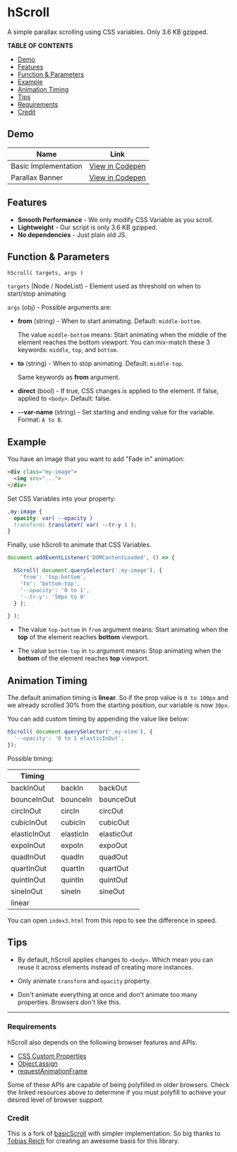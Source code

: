 # hScroll

A simple parallax scrolling using CSS variables. Only 3.6 KB gzipped.

**TABLE OF CONTENTS**

- [Demo](#demo)
- [Features](#features)
- [Function & Parameters](#function--parameters)
- [Example](#example)
- [Animation Timing](#animation-timing)
- [Tips](#tips)
- [Requirements](#requirements)
- [Credit](#credit)

## Demo

| Name | Link |
| --- | --- |
| Basic Implementation | [View in Codepen](https://codepen.io/hrsetyono/pen/MZRRqe) |
| Parallax Banner | [View in Codepen](https://codepen.io/hrsetyono/pen/EGzYBr) |

## Features

- **Smooth Performance** - We only modify CSS Variable as you scroll.
- **Lightweight** - Our script is only 3.6 KB gzipped.
- **No dependencies** - Just plain old JS.

## Function & Parameters

```
hScroll( targets, args )
```

`targets` (Node / NodeList) - Element used as threshold on when to start/stop animating

`args` (obj) - Possible arguments are:

- **from** (string) - When to start animating. Default: `middle-bottom`.

  The value `middle-bottom` means: Start animating when the middle of the element reaches the bottom viewport. You can mix-match these 3 keywords: `middle`, `top`, and `bottom`.
	
- **to** (string) - When to stop animating. Default: `middle-top`.

  Same keywords as **from** argument.

- **direct** (bool) - If true, CSS changes is applied to the element. If false, applied to `<body>`. Default: false.

- **--var-name** (string) - Set starting and ending value for the variable. Format: `A to B`.


## Example

You have an image that you want to add "Fade in" animation:

```html
<div class="my-image">
  <img src="...">
</div>
```

Set CSS Variables into your property:

```css
.my-image {
  opacity: var( --opacity )
  transform: translateY( var( --tr-y ) );
}
```

Finally, use hScroll to animate that CSS Variables.

```js
document.addEventListener('DOMContentLoaded', () => {

  hScroll( document.querySelector('.my-image'), {
    'from': 'top-bottom',
    'to': 'bottom-top',
    '--opacity': '0 to 1',
    '--tr-y': '50px to 0'
  } );

} );
```

- The value `top-bottom` in `from` argument means: Start animating when the **top** of the element reaches **bottom** viewport.

- The value `bottom-top` in `to` argument means: Stop animating when the **bottom** of the element reaches **top** viewport.

## Animation Timing

The default animation timing is **linear**. So if the prop value is `0 to 100px` and we already scrolled 30% from the starting position, our variable is now `30px`.

You can add custom timing by appending the value like below:

```js
hScroll( document.querySelector('.my-elem'), {
  '--opacity': '0 to 1 elasticInOut',
});
```

Possible timing:

| Timing | | |
| --- | --- | --- |
| backInOut | backIn | backOut |
| bounceInOut | bounceIn | bounceOut |
| circInOut | circIn | circOut |
| cubicInOut | cubicIn | cubicOut |
| elasticInOut | elasticIn | elasticOut |
| expoInOut | expoIn | expoOut |
| quadInOut | quadIn | quadOut |
| quartInOut | quartIn | quartOut |
| quintInOut | quintIn | quintOut |
| sineInOut | sineIn | sineOut |
| linear | | |

You can open `index3.html` from this repo to see the difference in speed.

## Tips

- By default, hScroll applies changes to `<body>`. Which mean you can reuse it across elements instead of creating more instances.

- Only animate `transform` and `opacity` property.

- Don't animate everything at once and don't animate too many properties. Browsers don't like this.

----

### Requirements

hScroll also depends on the following browser features and APIs:

- [CSS Custom Properties](https://drafts.csswg.org/css-variables/#defining-variables)
- [Object.assign](http://www.ecma-international.org/ecma-262/6.0/#sec-object.assign)
- [requestAnimationFrame](https://www.w3.org/TR/animation-timing/#dom-windowanimationtiming-requestanimationframe)

Some of these APIs are capable of being polyfilled in older browsers. Check the linked resources above to determine if you must polyfill to achieve your desired level of browser support.

### Credit

This is a fork of [basicScroll](https://github.com/electerious/basicScroll) with simpler implementation. So big thanks to [Tobias Reich](https://github.com/electerious) for creating an awesome basis for this library.
